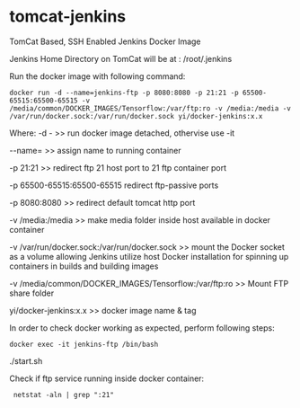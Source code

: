 # tomcat-jenkins
TomCat Based, SSH Enabled Jenkins Docker Image

Jenkins Home Directory on TomCat will be at : /root/.jenkins

Run the docker image with following command:
```
docker run -d --name=jenkins-ftp -p 8080:8080 -p 21:21 -p 65500-65515:65500-65515 -v /media/common/DOCKER_IMAGES/Tensorflow:/var/ftp:ro -v /media:/media -v /var/run/docker.sock:/var/run/docker.sock yi/docker-jenkins:x.x
```
Where:
-d - >> run docker image detached, othervise use -it

--name= >> assign name to running container

-p 21:21 >> redirect ftp 21 host port to 21 ftp container port

-p 65500-65515:65500-65515 redirect ftp-passive ports

-p 8080:8080 >> redirect default tomcat http port

-v /media:/media >> make media folder inside host available in docker container

-v /var/run/docker.sock:/var/run/docker.sock >> mount the Docker socket as a volume allowing Jenkins utilize host Docker installation for spinning up containers in builds and building images

-v /media/common/DOCKER_IMAGES/Tensorflow:/var/ftp:ro  >> Mount FTP share folder

yi/docker-jenkins:x.x >> docker image name & tag

In order to check docker working as expected, perform following steps:

`docker exec -it jenkins-ftp /bin/bash`

./start.sh

Check if ftp service running inside docker container:
```
 netstat -aln | grep ":21"
 
 ```


